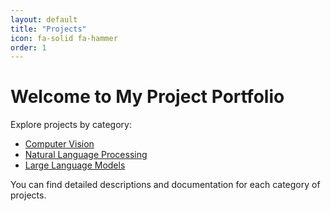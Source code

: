 ```yaml
---
layout: default
title: "Projects"
icon: fa-solid fa-hammer
order: 1
---
```


# Welcome to My Project Portfolio

Explore projects by category:

- [Computer Vision](_tabs/projects/cv/index.md)
- [Natural Language Processing](_tabs/projects/nlp/index.md)
- [Large Language Models](_tabs/projects/llm/index.md)

You can find detailed descriptions and documentation for each category of projects.